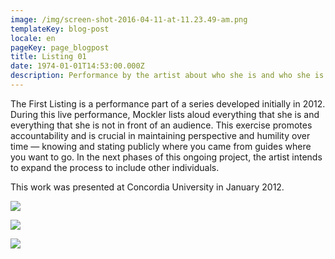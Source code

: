 ```yaml
---
image: /img/screen-shot-2016-04-11-at-11.23.49-am.png
templateKey: blog-post
locale: en
pageKey: page_blogpost
title: Listing 01
date: 1974-01-01T14:53:00.000Z
description: Performance by the artist about who she is and who she is not as a human being
---
```

The First Listing is a performance part of a series developed initially in 2012. During this live performance, Mockler lists aloud everything that she is and everything that she is not in front of an audience. This exercise promotes accountability and is crucial in maintaining perspective and humility over time — knowing and stating publicly where you came from guides where you want to go. In the next phases of this ongoing project, the artist intends to expand the process to include other individuals.

This work was presented at Concordia University in January 2012.

![](/img/screen-shot-2019-09-24-at-9.24.06-am.png)

![](/img/screen-shot-2019-09-24-at-9.25.28-am.png)

![](/img/screen-shot-2019-09-24-at-9.30.03-am.png)
